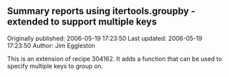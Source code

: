## Summary reports using itertools.groupby - extended to support multiple keys 
Originally published: 2006-05-19 17:23:50 
Last updated: 2006-05-19 17:23:50 
Author: Jim Eggleston 
 
This is an extension of recipe 304162. It adds a function that can be used to specify multiple keys to group on.